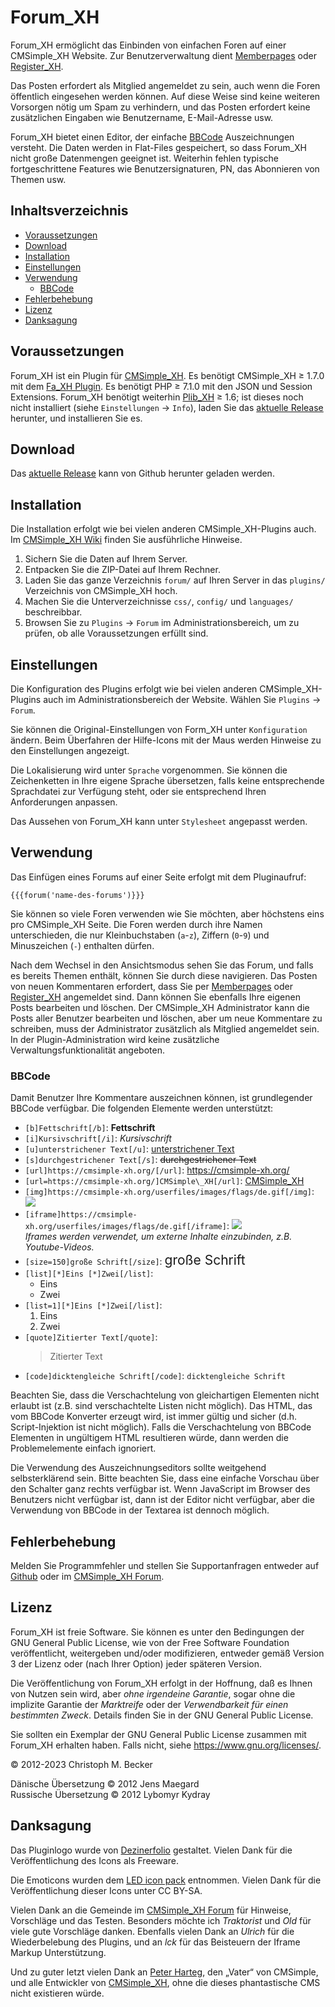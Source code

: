 # Forum\_XH

Forum\_XH ermöglicht das Einbinden von einfachen Foren auf einer
CMSimple\_XH Website. Zur Benutzerverwaltung dient
[Memberpages](https://github.com/cmsimple-xh/memberpages) oder
[Register\_XH](https://github.com/cmb69/register_xh).

Das Posten erfordert als Mitglied angemeldet zu sein, auch wenn die
Foren öffentlich eingesehen werden können. Auf diese Weise sind keine
weiteren Vorsorgen nötig um Spam zu verhindern, und das Posten erfordert
keine zusätzlichen Eingaben wie Benutzername, E-Mail-Adresse usw.

Forum\_XH bietet einen Editor, der einfache
[BBCode](https://de.wikipedia.org/wiki/BBCode) Auszeichnungen versteht.
Die Daten werden in Flat-Files gespeichert,
so dass Forum\_XH nicht große Datenmengen geeignet ist.
Weiterhin fehlen typische fortgeschrittene Features wie
Benutzersignaturen, PN, das Abonnieren von Themen usw.

## Inhaltsverzeichnis

- [Voraussetzungen](#voraussetzungen)
- [Download](#download)
- [Installation](#installation)
- [Einstellungen](#einstellungen)
- [Verwendung](#verwendung)
  - [BBCode](#bbcode)
- [Fehlerbehebung](#fehlerbehebung)
- [Lizenz](#lizenz)
- [Danksagung](#danksagung)

## Voraussetzungen

Forum_XH ist ein Plugin für [CMSimple_XH](https://www.cmsimple-xh.org/de/).
Es benötigt CMSimple_XH ≥ 1.7.0
mit dem [Fa\_XH Plugin](https://github.com/cmb69/fa_xh).
Es benötigt PHP ≥ 7.1.0 mit den JSON und Session Extensions.
Forum_XH benötigt weiterhin [Plib_XH](https://github.com/cmb69/plib_xh) ≥ 1.6;
ist dieses noch nicht installiert (siehe `Einstellungen` → `Info`),
laden Sie das [aktuelle Release](https://github.com/cmb69/plib_xh/releases/latest)
herunter, und installieren Sie es.

## Download

Das [aktuelle Release](https://github.com/cmb69/forum_xh/releases/latest)
kann von Github herunter geladen werden.

## Installation

Die Installation erfolgt wie bei vielen anderen CMSimple\_XH-Plugins
auch. Im [CMSimple\_XH
Wiki](https://wiki.cmsimple-xh.org/doku.php/de:installation) finden Sie
ausführliche Hinweise.

1. Sichern Sie die Daten auf Ihrem Server.
1. Entpacken Sie die ZIP-Datei auf Ihrem Rechner.
1. Laden Sie das ganze Verzeichnis `forum/` auf Ihren Server in
   das `plugins/` Verzeichnis von CMSimple\_XH hoch.
1. Machen Sie die Unterverzeichnisse `css/`, `config/` und
   `languages/` beschreibbar.
1. Browsen Sie zu `Plugins` → `Forum` im Administrationsbereich,
   um zu prüfen, ob alle Voraussetzungen erfüllt sind.

## Einstellungen

Die Konfiguration des Plugins erfolgt wie bei vielen anderen
CMSimple\_XH-Plugins auch im Administrationsbereich der Website. Wählen
Sie `Plugins` → `Forum`.

Sie können die Original-Einstellungen von Form\_XH unter `Konfiguration`
ändern. Beim Überfahren der Hilfe-Icons mit der Maus werden Hinweise zu
den Einstellungen angezeigt.

Die Lokalisierung wird unter `Sprache` vorgenommen. Sie können die
Zeichenketten in Ihre eigene Sprache übersetzen, falls keine
entsprechende Sprachdatei zur Verfügung steht, oder sie entsprechend
Ihren Anforderungen anpassen.

Das Aussehen von Forum\_XH kann unter `Stylesheet` angepasst werden.

## Verwendung

Das Einfügen eines Forums auf einer Seite erfolgt mit dem Pluginaufruf:

    {{{forum('name-des-forums')}}}

Sie können so viele Foren verwenden wie Sie möchten, aber höchstens eins
pro CMSimple\_XH Seite. Die Foren werden durch ihre Namen unterschieden,
die nur Kleinbuchstaben (`a`-`z`), Ziffern (`0`-`9`) und Minuszeichen
(`-`) enthalten dürfen.

Nach dem Wechsel in den Ansichtsmodus sehen Sie das Forum, und falls es
bereits Themen enthält, können Sie durch diese navigieren. Das Posten
von neuen Kommentaren erfordert, dass Sie per
[Memberpages](https://github.com/cmsimple-xh/memberpages) oder
[Register\_XH](https://github.com/cmb69/register_xh) angemeldet sind.
Dann können Sie ebenfalls Ihre eigenen Posts bearbeiten und löschen. Der
CMSimple\_XH Administrator kann die Posts aller Benutzer bearbeiten und
löschen, aber um neue Kommentare zu schreiben, muss der Administrator
zusätzlich als Mitglied angemeldet sein. In der Plugin-Administration
wird keine zusätzliche Verwaltungsfunktionalität angeboten.

### BBCode

Damit Benutzer Ihre Kommentare auszeichnen können, ist grundlegender
BBCode verfügbar. Die folgenden Elemente werden unterstützt:

- `[b]Fettschrift[/b]`:
  **Fettschrift**
- `[i]Kursivschrift[/i]`:
  *Kursivschrift*
- `[u]unterstrichener Text[/u]`:
  <u>unterstrichener Text</u>
- `[s]durchgestrichener Text[/s]`:
  ~~durchgestrichener Text~~
- `[url]https://cmsimple-xh.org/[/url]`:
  <https://cmsimple-xh.org/>
- `[url=https://cmsimple-xh.org/]CMSimple\_XH[/url]`:
  [CMSimple\_XH](https://cmsimple-xh.org/)
- `[img]https://cmsimple-xh.org/userfiles/images/flags/de.gif[/img]`:
  ![](https://cmsimple-xh.org/userfiles/images/flags/de.gif)
- `[iframe]https://cmsimple-xh.org/userfiles/images/flags/de.gif[/iframe]`:
  ![](https://cmsimple-xh.org/userfiles/images/flags/de.gif)  
  *Iframes werden verwendet, um externe Inhalte einzubinden, z.B. Youtube-Videos.*
- `[size=150]große Schrift[/size]`:
  <span style="font-size:150%">große Schrift</span>
- `[list][*]Eins [*]Zwei[/list]`:
  - Eins
  - Zwei
- `[list=1][*]Eins [*]Zwei[/list]`:
  1. Eins
  1. Zwei
- `[quote]Zitierter Text[/quote]`:
  <blockquote>Zitierter Text</blockquote>
- `[code]dicktengleiche Schrift[/code]`:
  `dicktengleiche Schrift`

Beachten Sie, dass die Verschachtelung von gleichartigen Elementen nicht
erlaubt ist (z.B. sind verschachtelte Listen nicht möglich). Das HTML,
das vom BBCode Konverter erzeugt wird, ist immer gültig und sicher (d.h.
Script-Injektion ist nicht möglich). Falls die Verschachtelung von
BBCode Elementen in ungültigem HTML resultieren würde, dann werden die
Problemelemente einfach ignoriert.

Die Verwendung des Auszeichnungseditors sollte weitgehend
selbsterklärend sein. Bitte beachten Sie, dass eine einfache Vorschau
über den Schalter ganz rechts verfügbar ist. Wenn JavaScript im Browser
des Benutzers nicht verfügbar ist, dann ist der Editor nicht verfügbar,
aber die Verwendung von BBCode in der Textarea ist dennoch möglich.

## Fehlerbehebung

Melden Sie Programmfehler und stellen Sie Supportanfragen entweder auf
[Github](https://github.com/cmb69/forum_xh/issues)
oder im [CMSimple\_XH Forum](https://cmsimpleforum.com/).

## Lizenz

Forum\_XH ist freie Software. Sie können es unter den Bedingungen der
GNU General Public License, wie von der Free Software Foundation
veröffentlicht, weitergeben und/oder modifizieren, entweder gemäß
Version 3 der Lizenz oder (nach Ihrer Option) jeder späteren Version.

Die Veröffentlichung von Forum\_XH erfolgt in der Hoffnung, daß es Ihnen
von Nutzen sein wird, aber *ohne irgendeine Garantie*, sogar ohne die
implizite Garantie der *Marktreife* oder der *Verwendbarkeit für einen
bestimmten Zweck*. Details finden Sie in der GNU General Public License.

Sie sollten ein Exemplar der GNU General Public License zusammen mit
Forum\_XH erhalten haben. Falls nicht, siehe
<https://www.gnu.org/licenses/>.

© 2012-2023 Christoph M. Becker

Dänische Übersetzung © 2012 Jens Maegard  
Russische Übersetzung © 2012 Lybomyr Kydray

## Danksagung

Das Pluginlogo wurde von [Dezinerfolio](https://www.dezinerfolio.com/)
gestaltet. Vielen Dank für die Veröffentlichung des Icons als Freeware.

Die Emoticons wurden dem [LED icon pack](http://led24.de/) entnommen.
Vielen Dank für die Veröffentlichung dieser Icons unter CC BY-SA.

Vielen Dank an die Gemeinde im [CMSimple\_XH
Forum](https://www.cmsimpleforum.com/)</a> für Hinweise, Vorschläge und
das Testen. Besonders möchte ich *Traktorist* und *Old* für viele gute
Vorschläge danken.
Ebenfalls vielen Dank an *Ulrich* für die Wiederbelebung des Plugins,
und an *lck* für das Beisteuern der Iframe Markup Unterstützung.

Und zu guter letzt vielen Dank an [Peter
Harteg](https://www.harteg.dk/), den „Vater“ von CMSimple, und alle
Entwickler von [CMSimple\_XH](https://www.cmsimple-xh.org/), ohne die
dieses phantastische CMS nicht existieren würde.

